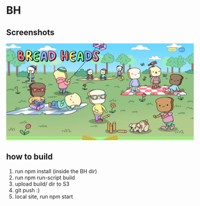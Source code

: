 ﻿# BH

## Screenshots

<p align="center">
 <img src="gitAssets/main.jpg" />
</p>


## how to build

1. run npm install (inside the BH dir)
2. run npm run-script build 
3. upload build/ dir to S3
4. git push :)
5. local site, run npm start
